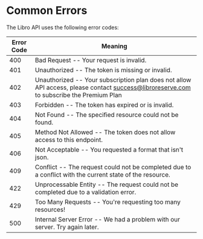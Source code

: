 # Common Errors

The Libro API uses the following error codes:


Error Code | Meaning
---------- | -------
400 | Bad Request -- Your request is invalid.
401 | Unauthorized -- The token is missing or invalid.
402 | Unauthorized -- Your subscription plan does not allow API access, please contact success@libroreserve.com to subscribe the Premium Plan
403 | Forbidden -- The token has expired or is invalid.
404 | Not Found -- The specified resource could not be found.
405 | Method Not Allowed -- The token does not allow access to this endpoint.
406 | Not Acceptable -- You requested a format that isn't json.
409 | Conflict -- The request could not be completed due to a conflict with the current state of the resource.
422 | Unprocessable Entity -- The request could not be completed due to a validation error.
429 | Too Many Requests -- You're requesting too many resources!
500 | Internal Server Error -- We had a problem with our server. Try again later.
